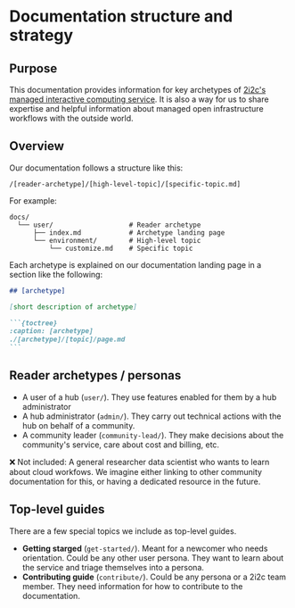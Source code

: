 # Documentation structure and strategy

## Purpose

This documentation provides information for key archetypes of [2i2c's managed interactive computing service](https://2i2c.org/).
It is also a way for us to share expertise and helpful information about managed open infrastructure workflows with the outside world.

## Overview

Our documentation follows a structure like this:

```
/[reader-archetype]/[high-level-topic]/[specific-topic.md]
```

For example:

```
docs/
  └── user/                   # Reader archetype
      ├── index.md            # Archetype landing page
      └── environment/        # High-level topic
          └── customize.md    # Specific topic
```

Each archetype is explained on our documentation landing page in a section like the following:

````md
## [archetype]

[short description of archetype]

```{toctree}
:caption: [archetype]
./[archetype]/[topic]/page.md
```
````

## Reader archetypes / personas

- A user of a hub (`user/`). They use features enabled for them by a hub administrator
- A hub administrator (`admin/`). They carry out technical actions with the hub on behalf of a community.
- A community leader (`community-lead/`). They make decisions about the community's service, care about cost and billing, etc.

❌ Not included: A general researcher data scientist who wants to learn about cloud workfows. We imagine either linking to other community documentation for this, or having a dedicated resource in the future.

## Top-level guides

There are a few special topics we include as top-level guides.

- **Getting starged** (`get-started/`). Meant for a newcomer who needs orientation. Could be any other user persona. They want to learn about the service and triage themselves into a persona.
- **Contributing guide** (`contribute/`). Could be any persona or a 2i2c team member. They need information for how to contribute to the documentation.
